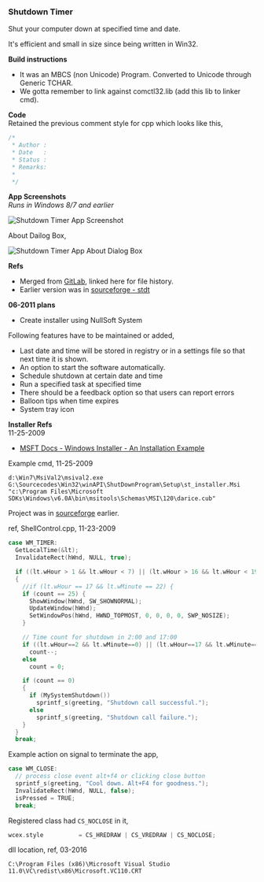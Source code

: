 ### Shutdown Timer
Shut your computer down at specified time and date.

It's efficient and small in size since being written in Win32.


**Build instructions**  
- It was an MBCS (non Unicode) Program. Converted to Unicode through Generic TCHAR.
- We gotta remember to link against comctl32.lib (add this lib to linker cmd).

**Code**  
Retained the previous comment style for cpp which looks like this,

```cpp
/*
 * Author :
 * Date   : 
 * Status :
 * Remarks:
 * 
 */
```

**App Screenshots**  
*Runs in Windows 8/7 and earlier*  

![Shutdown Timer App Screenshot](https://user-images.githubusercontent.com/7858031/219719946-6aeaa4a2-5a6f-4466-9238-b91549efad26.png)

About Dailog Box,  
  
![Shutdown Timer App About Dialog Box](https://user-images.githubusercontent.com/7858031/219719970-91a552b1-5fcd-4af2-8124-f8dbcfc9145f.png)


**Refs**  
- Merged from [GitLab](https://gitlab.com/atiq-cs/Merged_ShutdownTimer), linked here for file history.
- Earlier version was in [sourceforge - stdt](https://sourceforge.net/projects/stdt)



**06-2011 plans**  
- Create installer using NullSoft System

Following features have to be maintained or added,
- Last date and time will be stored in registry or in a settings file so that next time it is shown.
- An option to start the software automatically.
- Schedule shutdown at certain date and time
- Run a specified task at specified time
- There should be a feedback option so that users can report errors
- Balloon tips when time expires
- System tray icon


**Installer Refs**  
11-25-2009  
- [MSFT Docs - Windows Installer - An Installation Example](https://learn.microsoft.com/en-us/windows/win32/msi/an-installation-example)

Example cmd, 11-25-2009  

    d:\Win7\MsiVal2\msival2.exe G:\Sourcecodes\Win32\winAPI\ShutDownProgram\Setup\st_installer.Msi "c:\Program Files\Microsoft SDKs\Windows\v6.0A\bin\msitools\Schemas\MSI\120\darice.cub"

Project was in [sourceforge](http://sourceforge.net/projects/stdt) earlier.

ref, ShellControl.cpp, 11-23-2009

```cpp
case WM_TIMER:
  GetLocalTime(&lt);
  InvalidateRect(hWnd, NULL, true);

  if ((lt.wHour > 1 && lt.wHour < 7) || (lt.wHour > 16 && lt.wHour < 19))
  {
    //if (lt.wHour == 17 && lt.wMinute == 22) {
    if (count == 25) {
      ShowWindow(hWnd, SW_SHOWNORMAL);
      UpdateWindow(hWnd);
      SetWindowPos(hWnd, HWND_TOPMOST, 0, 0, 0, 0, SWP_NOSIZE);
    }

    // Time count for shutdown in 2:00 and 17:00
    if ((lt.wHour==2 && lt.wMinute==0) || (lt.wHour==17 && lt.wMinute==0))
      count--;
    else
      count = 0;

    if (count == 0)
    {
      if (MySystemShutdown())
        sprintf_s(greeting, "Shutdown call successful.");
      else
        sprintf_s(greeting, "Shutdown call failure.");
    }
  }
  break;
```

Example action on signal to terminate the app,

```cpp
case WM_CLOSE:
  // process close event alt+f4 or clicking close button
  sprintf_s(greeting, "Cool down. Alt+F4 for goodness.");
  InvalidateRect(hWnd, NULL, false);
  isPressed = TRUE;
  break;
```

Registered class had `CS_NOCLOSE` in it,

```cpp
wcex.style          = CS_HREDRAW | CS_VREDRAW | CS_NOCLOSE;
```



dll location, ref, 03-2016

    C:\Program Files (x86)\Microsoft Visual Studio 11.0\VC\redist\x86\Microsoft.VC110.CRT